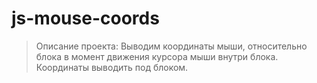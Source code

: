# js-mouse-coords

> Описание проекта:
> Выводим координаты мыши, относительно блока в момент движения курсора мыши внутри блока.
> Координаты выводить под блоком.